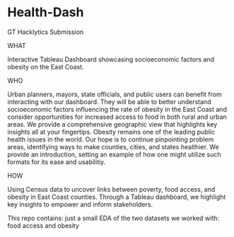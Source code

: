 # Health-Dash
GT Hacklytics Submission

WHAT

Interactive Tableau Dashboard showcasing socioeconomic factors and obesity on the East Coast. 

WHO

Urban planners, mayors, state officials, and public users can benefit from interacting with our dashboard. They will be able to better understand socioeconomic factors influencing the rate of obesity in the East Coast and consider opportunities for increased access to food in both rural and urban areas. We provide a comprehensive geographic view that highlights key insights all at your fingertips. Obesity remains one of the leading public health issues in the world. Our hope is to continue pinpointing problem areas, identifying ways to make counties, cities, and states healthier. We provide an introduction, setting an example of how one might utilize such formats for its ease and usabilitiy. 

HOW

Using Census data to uncover links between poverty, food access, and obesity in East Coast counties. Through a Tableau dashboard, we highlight key insights to empower and inform stakeholders. 

This repo contains:
just a small EDA of the two datasets we worked with: food access and obesity 
